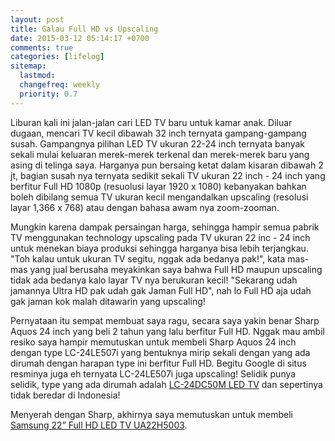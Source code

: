 ```yaml
---
layout: post
title: Galau Full HD vs Upscaling
date: 2015-03-12 05:14:17 +0700 
comments: true
categories: [lifelog]
sitemap:
  lastmod: 
  changefreq: weekly
  priority: 0.7
---
```


Liburan kali ini jalan-jalan cari LED TV baru untuk kamar anak. Diluar dugaan, mencari TV kecil dibawah 32 inch ternyata gampang-gampang susah. Gampangnya pilihan LED TV ukuran 22-24 inch ternyata banyak sekali mulai keluaran merek-merek terkenal dan merek-merek baru yang asing di telinga saya. Harganya pun bersaing ketat dalam kisaran dibawah 2 jt, bagian susah nya ternyata sedikit sekali TV ukuran 22 inch - 24 inch yang berfitur Full HD 1080p (resuolusi layar 1920 x 1080) kebanyakan bahkan boleh dibilang semua TV ukuran kecil mengandalkan upscaling (resolusi layar 1,366 x 768) atau dengan bahasa awam nya zoom-zooman.

Mungkin karena dampak persaingan harga, sehingga hampir semua pabrik TV menggunakan technology upscaling pada TV ukuran 22 inc - 24 inch untuk menekan biaya produksi sehingga harganya bisa lebih terjangkau. "Toh kalau untuk ukuran TV segitu, nggak ada bedanya pak!", kata mas-mas yang jual berusaha meyakinkan saya bahwa Full HD maupun upscaling tidak ada bedanya kalo layar TV nya berukuran kecil! "Sekarang udah jamannya Ultra HD pak udah gak Jaman Full HD", nah lo Full HD aja udah gak jaman kok malah ditawarin yang upscaling!

Pernyataan itu sempat membuat saya ragu, secara saya yakin benar Sharp Aquos 24 inch yang beli 2 tahun yang lalu berfitur Full HD. Nggak mau ambil resiko saya hampir memutuskan untuk membeli Sharp Aquos 24 inch dengan type LC-24LE507i yang bentuknya mirip sekali dengan yang ada dirumah dengan harapan type ini berfitur Full HD. Begitu Google di situs resminya juga eh ternyata LC-24LE507i juga upscaling! Selidik punya selidik, type yang ada dirumah adalah [LC-24DC50M LED TV](http://prn.la/1IclRJg) dan sepertinya tidak beredar di Indonesia!

Menyerah dengan Sharp, akhirnya saya memutuskan untuk membeli [Samsung 22” Full HD LED TV UA22H5003](http://prn.la/1IcoMSf).



